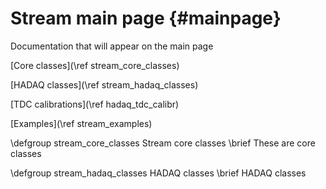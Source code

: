 Stream main page                         {#mainpage}
================

Documentation that will appear on the main page


[Core classes](\ref stream_core_classes)

[HADAQ classes](\ref stream_hadaq_classes)

[TDC calibrations](\ref hadaq_tdc_calibr)

[Examples](\ref stream_examples)


\defgroup stream_core_classes Stream core classes
\brief These are core classes

\defgroup stream_hadaq_classes HADAQ classes
\brief HADAQ classes


